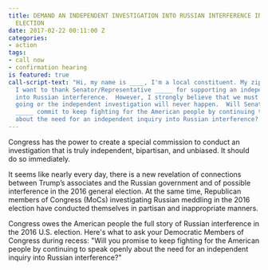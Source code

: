 ```yaml
---
title: DEMAND AN INDEPENDENT INVESTIGATION INTO RUSSIAN INTERFERENCE IN THE 2016 U.S.
  ELECTION
date: 2017-02-22 00:11:00 Z
categories:
- action
tags:
- call now
- confirmation hearing
is featured: true
call-script-text: "Hi, my name is ____, I'm a local constituent. My zip code is ___.
  I want to thank Senator/Representative _____ for supporting an independent investigation
  into Russian interference.  However, I strongly believe that we must keep the momentum
  going or the independent investigation will never happen.  Will Senator/Representative
  _____ commit to keep fighting for the American people by continuing to speak openly
  about the need for an independent inquiry into Russian interference?  \n"
---
```


Congress has the power to create a special commission to conduct an investigation that is truly independent, bipartisan, and unbiased. It should do so immediately.

It seems like nearly every day, there is a new revelation of connections between Trump’s associates and the Russian government and of possible interference in the 2016 general election.  At the same time, Republican members of Congress (MoCs) investigating Russian meddling in the 2016 election have conducted themselves in partisan and inappropriate manners.

Congress owes the American people the full story of Russian interference in the 2016 U.S. election. Here's what to ask your Democratic Members of Congress during recess: "Will you promise to keep fighting for the American people by continuing to speak openly about the need for an independent inquiry into Russian interference?"